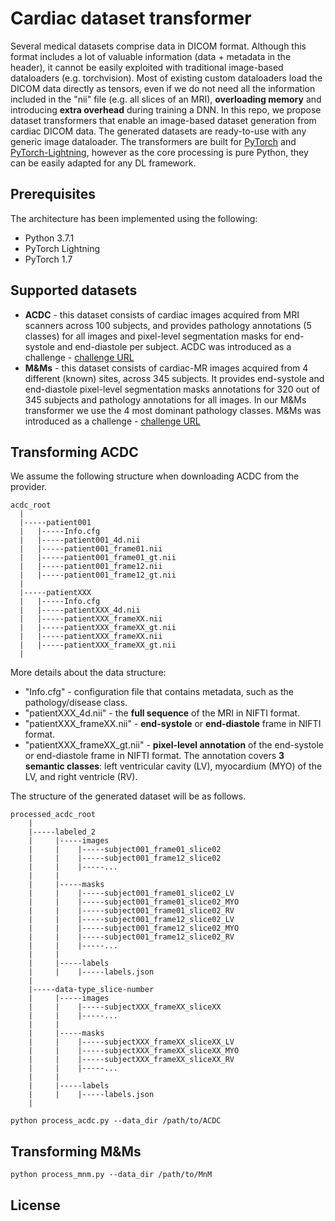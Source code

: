 # Cardiac dataset transformer
Several medical datasets comprise data in DICOM format. Although this format includes a lot of valuable information (data + metadata in the header), it cannot be easily exploited with traditional image-based dataloaders (e.g. torchvision). Most of existing custom dataloaders load the DICOM data directly as tensors, even if we do not need all the information included in the "nii" file (e.g. all slices of an MRI), **overloading memory** and introducing **extra overhead** during training a DNN. In this repo, we propose dataset transformers that enable an image-based dataset generation from cardiac DICOM data. The generated datasets are ready-to-use with any generic image dataloader. The transformers are built for [PyTorch](https://pytorch.org/) and [PyTorch-Lightning](https://pytorch-lightning.readthedocs.io/en/latest/), however as the core processing is pure Python, they can be easily adapted for any DL framework. 


## Prerequisites
The architecture has been implemented using the following:
- Python 3.7.1
- PyTorch Lightning
- PyTorch 1.7


## Supported datasets
- **ACDC** - this dataset consists of cardiac images acquired from MRI scanners across 100 subjects, and provides pathology annotations (5 classes) for all images and pixel-level segmentation masks for end-systole and end-diastole per subject. ACDC was introduced as a challenge - [challenge URL](https://www.creatis.insa-lyon.fr/Challenge/acdc/databases.html)
- **M&Ms** - this dataset consists of cardiac-MR images acquired from 4 different (known) sites, across 345 subjects. It provides end-systole and end-diastole pixel-level segmentation masks annotations for 320 out of 345 subjects and pathology annotations for all images. In our M&Ms transformer we use the 4 most dominant pathology classes. M&Ms was introduced as a challenge - [challenge URL](https://www.ub.edu/mnms/)


## Transforming ACDC
We assume the following structure when downloading ACDC from the provider.
```
acdc_root
  |
  |-----patient001
  |	  |-----Info.cfg
  |	  |-----patient001_4d.nii
  |	  |-----patient001_frame01.nii
  |	  |-----patient001_frame01_gt.nii
  |	  |-----patient001_frame12.nii
  |	  |-----patient001_frame12_gt.nii  
  |
  |-----patientXXX
  |	  |-----Info.cfg
  |	  |-----patientXXX_4d.nii
  |	  |-----patientXXX_frameXX.nii
  |	  |-----patientXXX_frameXX_gt.nii
  |	  |-----patientXXX_frameXX.nii
  |	  |-----patientXXX_frameXX_gt.nii  
  |
```
More details about the data structure:
- "Info.cfg" - configuration file that contains metadata, such as the pathology/disease class.
- "patientXXX_4d.nii" - the **full sequence** of the MRI in NIFTI format.
- "patientXXX_frameXX.nii" - **end-systole** or **end-diastole** frame in NIFTI format.
- "patientXXX_frameXX_gt.nii" - **pixel-level annotation** of the end-systole or end-diastole frame in NIFTI format. The annotation covers **3 semantic classes**: left ventricular cavity (LV), myocardium (MYO) of the LV, and right ventricle (RV).

The structure of the generated dataset will be as follows.
```
processed_acdc_root
	|
  	|-----labeled_2
  	|	  |-----images
	|	  |	   |-----subject001_frame01_slice02
	|	  |	   |-----subject001_frame12_slice02
	|	  |	   |-----...
	|	  |
  	|	  |-----masks
	|	  |	   |-----subject001_frame01_slice02_LV
	|	  |	   |-----subject001_frame01_slice02_MYO
	|	  |	   |-----subject001_frame01_slice02_RV
	|	  |	   |-----subject001_frame12_slice02_LV
	|	  |	   |-----subject001_frame12_slice02_MYO
	|	  |	   |-----subject001_frame12_slice02_RV
	|	  |	   |-----...
	|	  |
  	|	  |-----labels
	|	  |	   |-----labels.json
  	|
  	|-----data-type_slice-number
  	|	  |-----images
	|	  |	   |-----subjectXXX_frameXX_sliceXX
	|	  |	   |-----...
	|	  |
  	|	  |-----masks
	|	  |	   |-----subjectXXX_frameXX_sliceXX_LV
	|	  |	   |-----subjectXXX_frameXX_sliceXX_MYO
	|	  |	   |-----subjectXXX_frameXX_sliceXX_RV
	|	  |	   |-----...
	|	  |
  	|	  |-----labels
	|	  |	   |-----labels.json
	|
```

```
python process_acdc.py --data_dir /path/to/ACDC
```

## Transforming M&Ms

```
python process_mnm.py --data_dir /path/to/MnM
```

## License

